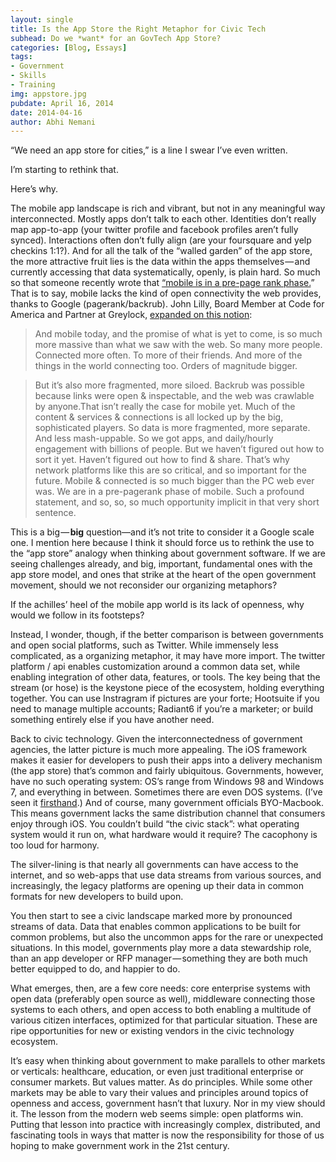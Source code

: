 ```yaml
---
layout: single
title: Is the App Store the Right Metaphor for Civic Tech
subhead: Do we *want* for an GovTech App Store?
categories: [Blog, Essays]
tags: 
- Government
- Skills
- Training
img: appstore.jpg
pubdate: April 16, 2014
date: 2014-04-16
author: Abhi Nemani
---
```

“We need an app store for cities,” is a line I swear I’ve even written.

I’m starting to rethink that.

Here’s why.

The mobile app landscape is rich and vibrant, but not in any meaningful way interconnected. Mostly apps don’t talk to each other. Identities don’t really map app-to-app (your twitter profile and facebook profiles aren’t fully synced). Interactions often don’t fully align (are your foursquare and yelp checkins 1:1?). And for all the talk of the “walled garden” of the app store, the more attractive fruit lies is the data within the apps themselves — and currently accessing that data systematically, openly, is plain hard. So much so that someone recently wrote that [“mobile is in a pre-page rank phase.](http://ben-evans.com/benedictevans/2014/2/19/whatsapp-and-19bn)” That is to say, mobile lacks the kind of open connectivity the web provides, thanks to Google (pagerank/backrub). John Lilly, Board Member at Code for America and Partner at Greylock, [expanded on this notion](https://medium.com/new-industrial-revolution/3f606bf985c6):

> And mobile today, and the promise of what is yet to come, is so much more massive than what we saw with the web. So many more people. Connected more often. To more of their friends. And more of the things in the world connecting too. Orders of magnitude bigger.

> But it’s also more fragmented, more siloed. Backrub was possible because links were open & inspectable, and the web was crawlable by anyone.That isn’t really the case for mobile yet. Much of the content & services & connections is all locked up by the big, sophisticated players. So data is more fragmented, more separate. And less mash-uppable. So we got apps, and daily/hourly engagement with billions of people. But we haven’t figured out how to sort it yet. Haven’t figured out how to find & share. That’s why network platforms like this are so critical, and so important for the future. Mobile & connected is so much bigger than the PC web ever was. We are in a pre-pagerank phase of mobile. Such a profound statement, and so, so, so much opportunity implicit in that very short sentence.

This is a big — **big** question—and it’s not trite to consider it a Google scale one. I mention here because I think it should force us to rethink the use to the “app store” analogy when thinking about government software. If we are seeing challenges already, and big, important, fundamental ones with the app store model, and ones that strike at the heart of the open government movement, should we not reconsider our organizing metaphors?

If the achilles’ heel of the mobile app world is its lack of openness, why would we follow in its footsteps?

Instead, I wonder, though, if the better comparison is between governments and open social platforms, such as Twitter. While immensely less complicated, as a organizing metaphor, it may have more import. The twitter platform / api enables customization around a common data set, while enabling integration of other data, features, or tools. The key being that the stream (or hose) is the keystone piece of the ecosystem, holding everything together. You can use Instragram if pictures are your forte; Hootsuite if you need to manage multiple accounts; Radiant6 if you’re a marketer; or build something entirely else if you have another need.

Back to civic technology. Given the interconnectedness of government agencies, the latter picture is much more appealing. The iOS framework makes it easier for developers to push their apps into a delivery mechanism (the app store) that’s common and fairly ubiquitous. Governments, however, have no such operating system: OS’s range from Windows 98 and Windows 7, and everything in between. Sometimes there are even DOS systems. (I’ve seen it [firsthand](http://techcrunch.com/2012/06/02/how-to-cash-in-on-government-as-a-platform/).) And of course, many government officials BYO-Macbook. This means government lacks the same distribution channel that consumers enjoy through iOS. You couldn’t build “the civic stack”: what operating system would it run on, what hardware would it require? The cacophony is too loud for harmony.

The silver-lining is that nearly all governments can have access to the internet, and so web-apps that use data streams from various sources, and increasingly, the legacy platforms are opening up their data in common formats for new developers to build upon.

You then start to see a civic landscape marked more by pronounced streams of data. Data that enables common applications to be built for common problems, but also the uncommon apps for the rare or unexpected situations. In this model, governments play more a data stewardship role, than an app developer or RFP manager — something they are both much better equipped to do, and happier to do.

What emerges, then, are a few core needs: core enterprise systems with open data (preferably open source as well), middleware connecting those systems to each others, and open access to both enabling a multitude of various citizen interfaces, optimized for that particular situation. These are ripe opportunities for new or existing vendors in the civic technology ecosystem.

It’s easy when thinking about government to make parallels to other markets or verticals: healthcare, education, or even just traditional enterprise or consumer markets. But values matter. As do principles. While some other markets may be able to vary their values and principles around topics of openness and access, government hasn’t that luxury. Nor in my view should it. The lesson from the modern web seems simple: open platforms win. Putting that lesson into practice with increasingly complex, distributed, and fascinating tools in ways that matter is now the responsibility for those of us hoping to make government work in the 21st century.
